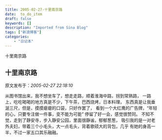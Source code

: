 ```yaml
---
title: 2005-02-27-十里南京路
date:  to_do_item
draft: false
keywords: []
description: "Imported from Sina Blog"
tags: ["新浪博客"]
categories: 
    - "日记本"
---
```

十里南京路
## 十里南京路

 原文发布于：*2005-02-27 22:18:10*

从图书馆出来，我不想坐车了，想走走路，顺着淮海中路，拐到常熟路， 一路上，吃吃喝喝的地方真是不少，下午茶，巴西烧烤，日本料理，
东西真是让我垂涎三尺，但是，摸摸瘪瘪的口袋，只好作罢了， 看到一个大红鹰的广告牌，“年轻的心，只要专注做一件事，变不能为可能”
停留了好一会，感觉很赞同。 不知不觉，走到了静安寺，步入静安公园，里面很静谧，郁郁葱葱，
吸引我的是一对老外夫妇，带着三个小毛头，大一点毛头，背着歌硕大的背包，几乎 有她的身高一半，不过一家五口其乐融融。


